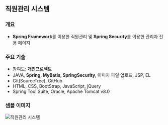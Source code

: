 ## 직원관리 시스템

### 개요
* **Spring Framework**를 이용한 직원관리 및 **Spring Security**를 이용한 관리자 전용 페이지

### 주요 기술
* 참여도: **개인프로젝트**
* JAVA, **Spring, MyBatis, SpringSecurity**, 이미지 파일 업로드, JSP, EL
* Git(SourceTree), GitHub
* HTML, CSS, BootStrap, JavaScript, jQuery
* Spring Tool Suite, Oracle, Apache Tomcat v8.0

### 샘플 이미지
![직원관리 시스템](https://cloud.githubusercontent.com/assets/25098075/24091965/d1973bfe-0d8e-11e7-91ce-2a8c067be22c.jpg)
